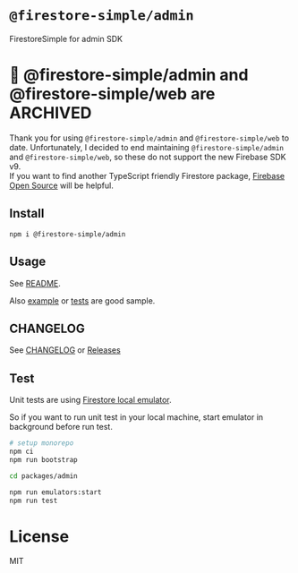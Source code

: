 # `@firestore-simple/admin`

FirestoreSimple for admin SDK

# :city_sunset: @firestore-simple/admin and @firestore-simple/web are ARCHIVED
Thank you for using `@firestore-simple/admin` and `@firestore-simple/web` to date. Unfortunately, I decided to end maintaining `@firestore-simple/admin` and `@firestore-simple/web`, so these do not support the new Firebase SDK v9.  
If you want to find another TypeScript friendly Firestore package, [Firebase Open Source](https://firebaseopensource.com/) will be helpful.

## Install
```
npm i @firestore-simple/admin
```

## Usage
See [README](https://github.com/Kesin11/Firestore-simple).

Also [example](./example) or [tests](./__tests__) are good sample.

## CHANGELOG
See [CHANGELOG](../../CHANGELOG) or [Releases](https://github.com/Kesin11/Firestore-simple/releases)

## Test
Unit tests are using [Firestore local emulator](https://firebase.google.com/docs/emulator-suite).

So if you want to run unit test in your local machine, start emulator in background before run test.

```bash
# setup monorepo
npm ci
npm run bootstrap

cd packages/admin

npm run emulators:start
npm run test
```

# License
MIT
